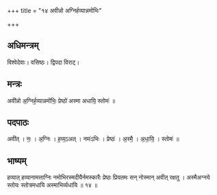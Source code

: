 +++
title = "१४ अवीन्नो अग्निर्हव्यान्नमोभिः"

+++
## अधिमन्त्रम्
विश्वेदेवाः। वसिष्ठः। द्विपदा विराट्।

## मन्त्रः
अवी॑न्नो अ॒ग्निर्ह॒व्यान्नमो॑भिः॒ प्रेष्ठो॑ अस्मा अधायि॒ स्तोमः॑ ॥

## पदपाठः
अवी॑त् । नः॒ । अ॒ग्निः । ह॒व्य॒ऽअत् । नमः॑ऽभिः । प्रेष्ठः॑ । अ॒स्मै॒ । अ॒धा॒यि॒ । स्तोमः॑ ॥

## भाष्यम्
हव्यात् हव्यानामत्ताग्निः नमोभिरस्मदीयैर्नमस्कारैः प्रेष्ठः प्रियतमः सन् नोस्मान् अवीत् रक्षतु । अस्मैअग्नये स्तोयः स्तोत्रमधायि अस्माभिर्व्यधायि ॥ १४ ॥